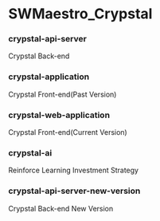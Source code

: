 # SWMaestro_Crypstal

### crypstal-api-server
Crypstal Back-end

### crypstal-application
Crypstal Front-end(Past Version)

### crypstal-web-application
Crypstal Front-end(Current Version)

### crypstal-ai
Reinforce Learning Investment Strategy

### crypstal-api-server-new-version
Crypstal Back-end New Version
